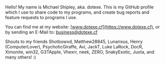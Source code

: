 Hello! My name is Michael Shipley, aka. dotexe. This is my GitHub profile which I use to share code to my programs, and create bug reports and feature requests to programs I use.

You can find me at my website: [www.dotexe.cf](https://www.dotexe.cf), or by sending an E-Mail to: [business@dotexe.cf](mailto:business@dotexe.cf)

Shouts to my friends Shotbowxd, Matthew28845, Lunarixus, Henry (ComputerLover), PsychoticGiraffe, Avi, JackT, Luke LaRock, DocR, Ximonite, win32, G3TApple, Vhexrr, neek, ZERO, SnakyExotic, Juxta, and many others! :)

<!--
**dotexe1337/dotexe1337** is a ✨ _special_ ✨ repository because its `README.md` (this file) appears on your GitHub profile.

Here are some ideas to get you started:

- 🔭 I’m currently working on ...
- 🌱 I’m currently learning ...
- 👯 I’m looking to collaborate on ...
- 🤔 I’m looking for help with ...
- 💬 Ask me about ...
- 📫 How to reach me: ...
- 😄 Pronouns: ...
- ⚡ Fun fact: ...
-->
